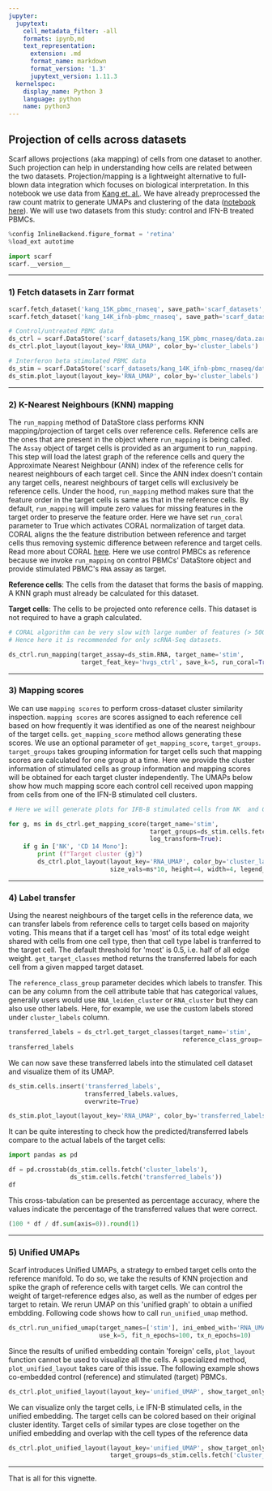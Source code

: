 ```yaml
---
jupyter:
  jupytext:
    cell_metadata_filter: -all
    formats: ipynb,md
    text_representation:
      extension: .md
      format_name: markdown
      format_version: '1.3'
      jupytext_version: 1.11.3
  kernelspec:
    display_name: Python 3
    language: python
    name: python3
---
```


## Projection of cells across datasets

Scarf allows projections (aka mapping) of cells from one dataset to another. Such projection can help in  understanding how cells are related between the two datasets. Projection/mapping is a lightweight alternative to full-blown data integration which focuses on biological interpretation. In this notebook we use data from [Kang et. al.](https://www.nature.com/articles/nbt.4042). We have already preprocessed the raw count matrix to generate UMAPs and clustering of the data ([notebook here](https://github.com/parashardhapola/scarf_vignettes/blob/main/kang_et_al_processing.ipynb)). We will use two datasets from this study: control and IFN-B treated PBMCs.

```python
%config InlineBackend.figure_format = 'retina'
%load_ext autotime

import scarf
scarf.__version__
```

---
### 1) Fetch datasets in Zarr format

```python
scarf.fetch_dataset('kang_15K_pbmc_rnaseq', save_path='scarf_datasets', as_zarr=True)
scarf.fetch_dataset('kang_14K_ifnb-pbmc_rnaseq', save_path='scarf_datasets', as_zarr=True)
```

```python
# Control/untreated PBMC data
ds_ctrl = scarf.DataStore('scarf_datasets/kang_15K_pbmc_rnaseq/data.zarr', nthreads=4)
ds_ctrl.plot_layout(layout_key='RNA_UMAP', color_by='cluster_labels')
```

```python
# Interferon beta stimulated PBMC data
ds_stim = scarf.DataStore('scarf_datasets/kang_14K_ifnb-pbmc_rnaseq/data.zarr', nthreads=4)
ds_stim.plot_layout(layout_key='RNA_UMAP', color_by='cluster_labels')
```

---
### 2) K-Nearest Neighbours (KNN) mapping

The ``run_mapping`` method of DataStore class performs KNN mapping/projection of target cells over reference cells. Reference cells are the ones that are present in the object where `run_mapping` is being called. The `Assay` object of target cells is provided as an argument to `run_mapping`. This step will load the latest graph of the reference cells and query the Approximate Nearest Neighbour (ANN) index of the reference cells for nearest neighbours of each target cell. Since the ANN index doesn't contain any target cells, nearest neighbours of target cells will exclusively be reference cells. Under the hood, `run_mapping` method makes sure that the feature order in the target cells is same as that in the reference cells. By default, `run_mapping` will impute zero values for missing features in the target order to preserve the feature order. Here we have set `run_coral` parameter to True which activates CORAL normalization of target data. CORAL aligns the the feature distribution between reference and target cells thus removing systemic difference between reference and target cells. Read more about CORAL [here](https://arxiv.org/pdf/1612.01939.pdf). Here we use control PMBCs as reference because we invoke `run_mapping` on control PBMCs' DataStore object and provide stimulated PBMC's `RNA` assay as target.


<div class="alert alert-block alert-info">
<p>
   <b>Reference cells</b>: The cells from the dataset that forms the basis of mapping. A KNN graph must already be calculated for this dataset.
</p>
<p>
    <b>Target cells</b>: The cells to be projected onto reference cells. This dataset is not required to have a graph calculated.
</p>
</div>

```python
# CORAL algorithm can be very slow with large number of features (> 5000).
# Hence here it is recommended for only scRNA-Seq datasets.

ds_ctrl.run_mapping(target_assay=ds_stim.RNA, target_name='stim',
                    target_feat_key='hvgs_ctrl', save_k=5, run_coral=True)
```

---
### 3) Mapping scores


We can use `mapping scores` to perform cross-dataset cluster similarity inspection. `mapping scores` are scores assigned to each reference cell based on how frequently it was identified as one of the nearest neighbour of the target cells. ``get_mapping_score`` method allows generating these scores. We use an optional parameter of `get_mapping_score`, `target_groups`. `target_groups` takes grouping information for target cells such that mapping scores are calculated for one group at a time. Here we provide the cluster information of stimulated cells as group information and mapping scores will be obtained for each target cluster independently. The UMAPs below show how much mapping score each control cell received upon mapping from cells from one of the IFN-B stimulated cell clusters.

```python
# Here we will generate plots for IFB-B stimulated cells from NK  and CD14 monocyte clusters.

for g, ms in ds_ctrl.get_mapping_score(target_name='stim',
                                       target_groups=ds_stim.cells.fetch('cluster_labels'),
                                       log_transform=True):
    if g in ['NK', 'CD 14 Mono']:
        print (f"Target cluster {g}")
        ds_ctrl.plot_layout(layout_key='RNA_UMAP', color_by='cluster_labels',
                            size_vals=ms*10, height=4, width=4, legend_onside=False)
```

---
### 4) Label transfer

Using the nearest neighbours of the target cells in the reference data, we can transfer labels from reference cells to target cells based on majority voting. This means that if a target cell has 'most' of its total edge weight shared with cells from one cell type, then that cell type label is tranferred to the target cell. The default threshold for 'most' is 0.5, i.e. half of all edge weight. `get_target_classes` method returns the transferred labels for each cell from a given mapped target dataset.

The `reference_class_group` parameter decides which labels to transfer. This can be any column from the cell attribute table that has categorical values, generally users would use `RNA_leiden_cluster` or `RNA_cluster` but they can also use other labels. Here, for example, we use the custom labels stored under `cluster_labels` column.

```python
transferred_labels = ds_ctrl.get_target_classes(target_name='stim',
                                                reference_class_group='cluster_labels')
transferred_labels
```

We can now save these transferred labels into the stimulated cell dataset and visualize them of its UMAP.

```python
ds_stim.cells.insert('transferred_labels',
                     transferred_labels.values,
                     overwrite=True)
```

```python
ds_stim.plot_layout(layout_key='RNA_UMAP', color_by='transferred_labels')
```

It can be quite interesting to check how the predicted/transferred labels compare to the actual labels of the target cells:

```python
import pandas as pd

df = pd.crosstab(ds_stim.cells.fetch('cluster_labels'),
                 ds_stim.cells.fetch('transferred_labels'))
df
```

This cross-tabulation can be presented as percentage accuracy, where the values indicate the percentage of the transferred values that were correct.

```python
(100 * df / df.sum(axis=0)).round(1)
```

---
### 5) Unified UMAPs

Scarf introduces Unified UMAPs, a strategy to embed target cells onto the reference manifold. To do so, we take the results of KNN projection and spike the graph of reference cells with target cells. We can control the weight of target-reference edges also, as well as the number of edges per target to retain. We rerun UMAP on this 'unified graph' to obtain a unified embdding. Following code shows how to call `run_unified_umap` method.

```python
ds_ctrl.run_unified_umap(target_names=['stim'], ini_embed_with='RNA_UMAP', target_weight=1,
                         use_k=5, fit_n_epochs=100, tx_n_epochs=10)
```

Since the results of unified embedding contain 'foreign' cells, `plot_layout` function cannot be used to visualize all the cells. A specialized method, `plot_unified_layout` takes care of this issue. The following example shows co-embedded control (reference) and stimulated  (target) PBMCs.

```python
ds_ctrl.plot_unified_layout(layout_key='unified_UMAP', show_target_only=False, ref_name='ctrl')
```

We can visualize only the target cells, i.e IFN-B stimulated cells, in the unified embedding. The target cells can be colored based on their original cluster identity. Target cells of similar types are close together on the unified embedding and overlap with the cell types of the reference data

```python
ds_ctrl.plot_unified_layout(layout_key='unified_UMAP', show_target_only=True, legend_ondata=True,
                            target_groups=ds_stim.cells.fetch('cluster_labels'))
```

---
That is all for this vignette.
